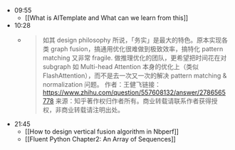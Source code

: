 - 09:55
	- [[What is AITemplate and What can we learn from this]]
- 10:28
	- > 如其 design philosophy 所说，「务实」是最大的特色。原本实现各类 graph fusion，搞通用优化很难做到极致效率，搞特化 pattern matching 又非常 fragile. 做推理优化的团队，更希望把时间花在对 subgraph 如 Multi-head Attention 本身的优化上（类似 FlashAttention），而不是去一次又一次的解决 pattern matching & normalization 问题。
	  作者：王健飞链接：https://www.zhihu.com/question/557608132/answer/2786565778 来源：知乎著作权归作者所有。商业转载请联系作者获得授权，非商业转载请注明出处。
- 21:45
	- [[How to design vertical fusion algorithm in Nbperf]]
	- [[Fluent Python Chapter2: An Array of Sequences]]